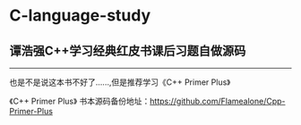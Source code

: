 # C-language-study
## 谭浩强C++学习经典红皮书课后习题自做源码
---
也是不是说这本书不好了......,但是推荐学习《C++ Primer Plus》

《C++ Primer Plus》 书本源码备份地址：https://github.com/Flamealone/Cpp-Primer-Plus

